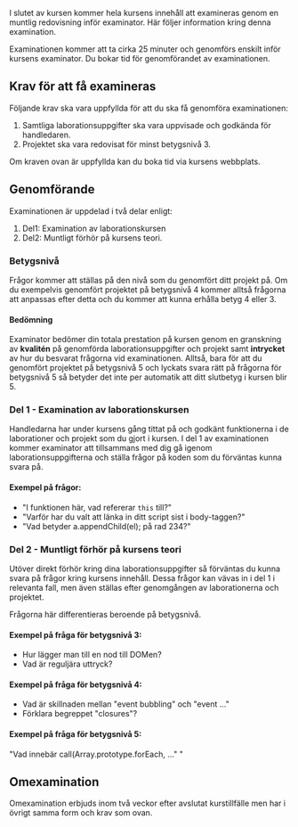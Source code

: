 I slutet av kursen kommer hela kursens innehåll att examineras genom en muntlig redovisning inför examinator.
Här följer information kring denna examination.

Examinationen kommer att ta cirka 25 minuter och genomförs enskilt inför kursens examinator. Du bokar tid för genomförandet av examinationen.

## Krav för att få examineras
Följande krav ska vara uppfyllda för att du ska få genomföra examinationen:
1. Samtliga laborationsuppgifter ska vara uppvisade och godkända för handledaren.
2. Projektet ska vara redovisat för minst betygsnivå 3.

Om kraven ovan är uppfyllda kan du boka tid via kursens webbplats.

## Genomförande
Examinationen är uppdelad i två delar enligt:
1. Del1: Examination av laborationskursen
2. Del2: Muntligt förhör på kursens teori.

### Betygsnivå
Frågor kommer att ställas på den nivå som du genomfört ditt projekt på. Om du  exempelvis genomfört projektet på betygsnivå 4 kommer alltså frågorna att anpassas efter detta och du kommer att kunna erhålla betyg 4 eller 3. 

#### Bedömning
Examinator bedömer din totala prestation på kursen genom en granskning av **kvalitén** på genomförda laborationsuppgifter och projekt samt **intrycket** av hur du besvarat frågorna vid examinationen. 
Alltså, bara för att du genomfört projektet på betygsnivå 5 och lyckats svara rätt på frågorna för betygsnivå 5 så betyder det inte per automatik att ditt slutbetyg i kursen blir 5.

### Del 1 - Examination av laborationskursen
Handledarna har under kursens gång tittat på och godkänt funktionerna i de laborationer och projekt som du gjort i kursen. I del 1 av examinationen kommer examinator att tillsammans med dig gå igenom laborationsuppgifterna och ställa frågor på koden som du förväntas kunna svara på. 

#### Exempel på frågor:
* "I funktionen här, vad refererar ```this``` till?"
* "Varför har du valt att länka in ditt script sist i body-taggen?"
* "Vad betyder a.appendChild(el); på rad 234?"


### Del 2 - Muntligt förhör på kursens teori
Utöver direkt förhör kring dina laborationsuppgifter så förväntas du kunna svara på frågor kring kursens innehåll. Dessa frågor kan vävas in i del 1 i relevanta fall, men även ställas efter genomgången av laborationerna och projektet.

Frågorna här differentieras beroende på betygsnivå.

#### Exempel på fråga för betygsnivå 3:
* Hur lägger man till en nod till DOMen?
* Vad är reguljära uttryck?

#### Exempel på fråga för betygsnivå 4:
* Vad är skillnaden mellan "event bubbling" och "event ..."
* Förklara begreppet "closures"?

#### Exempel på fråga för betygsnivå 5:
"Vad innebär call(Array.prototype.forEach, ..."
"

## Omexamination
Omexamination erbjuds inom två veckor efter avslutat kurstillfälle men har i övrigt samma form och krav som ovan.